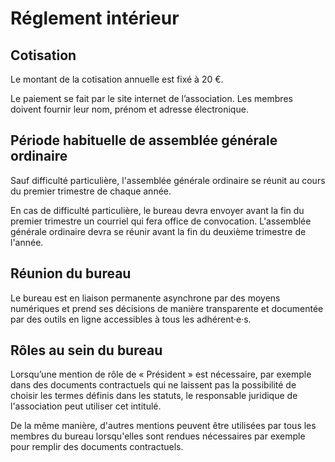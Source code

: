---
---
# Réglement intérieur

## Cotisation

Le montant de la cotisation annuelle est fixé à 20 €.

Le paiement se fait par le site internet de l’association. Les membres doivent fournir leur nom, prénom et adresse électronique.


## Période habituelle de assemblée générale ordinaire

Sauf difficulté particulière, l'assemblée générale ordinaire se réunit au cours du premier trimestre de chaque année.

En cas de difficulté particulière, le bureau devra envoyer avant la fin du premier trimestre un courriel qui fera office de convocation. L'assemblée générale ordinaire devra se réunir avant la fin du deuxième trimestre de l'année.


## Réunion du bureau

Le bureau est en liaison permanente asynchrone par des moyens numériques et prend ses décisions de manière transparente et documentée par des outils en ligne accessibles à tous les adhérent‧e‧s.


## Rôles au sein du bureau

Lorsqu’une mention de rôle de « Président » est nécessaire, par exemple dans des documents contractuels qui ne laissent pas la possibilité de choisir les termes définis dans les statuts, le responsable juridique de l'association peut utiliser cet intitulé.

De la même manière, d'autres mentions peuvent être utilisées par tous les membres du bureau lorsqu'elles sont rendues nécessaires par exemple pour remplir des documents contractuels.

